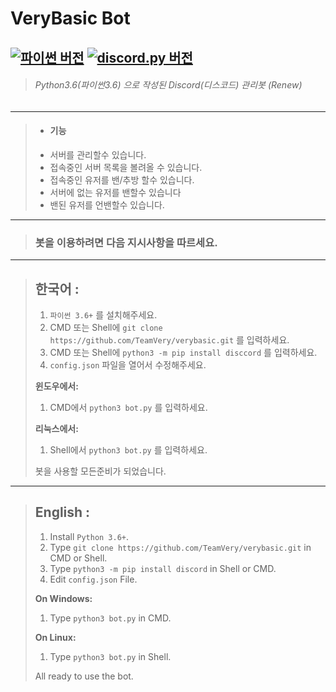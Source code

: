 # VeryBasic Bot
[![파이썬 버전](https://img.shields.io/badge/Python-3.6.8-blue)](https://www.python.org/)
[![discord.py 버전](https://img.shields.io/badge/discord.py-1.0.1-yellow)](https://github.com/Rapptz/discord.py)
---
> ###### Python3.6(파이썬3.6) 으로 작성된 Discord(디스코드) 관리봇 (Renew)
---
> * #### 기능
> * 서버를 관리할수 있습니다.
> * 접속중인 서버 목록을 볼려올 수 있습니다. 
> * 접속중인 유저를 밴/추방 할수 있습니다.
> * 서버에 없는 유저를 밴할수 있습니다
> * 밴된 유저를 언밴할수 있습니다.
---
> ### 봇을 이용하려면 다음 지시사항을 따르세요.
---
> ## __**한국어**__ :
> 
> 1. `파이썬 3.6+` 를 설치해주세요.
> 2. CMD 또는 Shell에 `git clone https://github.com/TeamVery/verybasic.git` 를 입력하세요.
> 3. CMD 또는 Shell에 `python3 -m pip install disccord` 를 입력하세요.
> 4. `config.json` 파일을 열어서 수정해주세요.
> 
> **윈도우에서:**
> 1. CMD에서 `python3 bot.py` 를 입력하세요.
> 
> **리눅스에서:**
> 1. Shell에서 `python3 bot.py` 를 입력하세요.
> 
> 봇을 사용할 모든준비가 되었습니다.
---
> ## __**English**__ :
> 
> 1. Install `Python 3.6+`.
> 2. Type `git clone https://github.com/TeamVery/verybasic.git` in CMD or Shell.
> 3. Type `python3 -m pip install discord` in Shell or CMD.
> 4. Edit `config.json` File.
> 
> **On Windows:**
> 1. Type `python3 bot.py` in CMD.
> 
> **On Linux:**
> 1. Type `python3 bot.py` in Shell.
> 
> All ready to use the bot.
